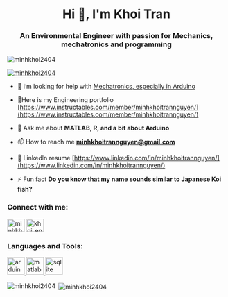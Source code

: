 <h1 align="center">Hi 👋, I'm Khoi Tran</h1>
<h3 align="center">An Environmental Engineer with passion for Mechanics, mechatronics and programming</h3>

<p align="left"> <img src="https://komarev.com/ghpvc/?username=minhkhoi2404&label=Profile%20views&color=0e75b6&style=flat" alt="minhkhoi2404" /> </p>

<p align="left"> <a href="https://github.com/ryo-ma/github-profile-trophy"><img src="https://github-profile-trophy.vercel.app/?username=minhkhoi2404" alt="minhkhoi2404" /></a> </p>

- 🤝 I’m looking for help with [Mechatronics, especially in Arduino](https://www.instructables.com/member/minhkhoitrannguyen/)

- 🔭Here is my Engineering portfolio [https://www.instructables.com/member/minhkhoitrannguyen/](https://www.instructables.com/member/minhkhoitrannguyen/)

- 💬 Ask me about **MATLAB, R, and a bit about Arduino**

- 📫 How to reach me **minhkhoitrannguyen@gmail.com**

- 📄 Linkedln resume [https://www.linkedin.com/in/minhkhoitrannguyen/](https://www.linkedin.com/in/minhkhoitrannguyen/)

- ⚡ Fun fact **Do you know that my name sounds similar to Japanese Koi fish?**

<h3 align="left">Connect with me:</h3>
<p align="left">
<a href="https://linkedin.com/in/minhkhoitrannguyen" target="blank"><img align="center" src="https://raw.githubusercontent.com/rahuldkjain/github-profile-readme-generator/master/src/images/icons/Social/linked-in-alt.svg" alt="minhkhoitrannguyen" height="30" width="40" /></a>
<a href="https://instagram.com/khoi_enviengineer" target="blank"><img align="center" src="https://raw.githubusercontent.com/rahuldkjain/github-profile-readme-generator/master/src/images/icons/Social/instagram.svg" alt="khoi_enviengineer" height="30" width="40" /></a>
</p>

<h3 align="left">Languages and Tools:</h3>
<p align="left"> <a href="https://www.arduino.cc/" target="_blank" rel="noreferrer"> <img src="https://cdn.worldvectorlogo.com/logos/arduino-1.svg" alt="arduino" width="40" height="40"/> </a> <a href="https://www.mathworks.com/" target="_blank" rel="noreferrer"> <img src="https://upload.wikimedia.org/wikipedia/commons/2/21/Matlab_Logo.png" alt="matlab" width="40" height="40"/> </a> <a href="https://www.sqlite.org/" target="_blank" rel="noreferrer"> <img src="https://www.vectorlogo.zone/logos/sqlite/sqlite-icon.svg" alt="sqlite" width="40" height="40"/> </a> </p>

<p><img align="left" src="https://github-readme-stats.vercel.app/api/top-langs?username=minhkhoi2404&show_icons=true&locale=en&layout=compact" alt="minhkhoi2404" /></p>

<p>&nbsp;<img align="center" src="https://github-readme-stats.vercel.app/api?username=minhkhoi2404&show_icons=true&locale=en" alt="minhkhoi2404" /></p>
